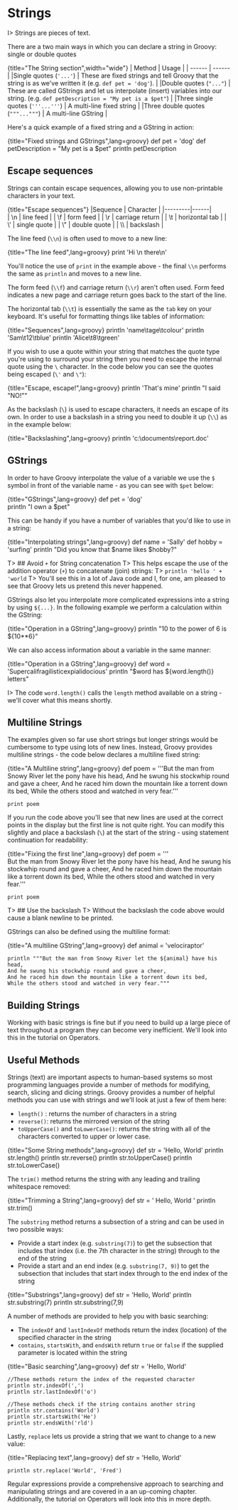 # Strings  

I> Strings are pieces of text.

There are a two main ways in which you can declare a string in Groovy: single or double quotes

{title="The String section",width="wide"}
| Method | Usage |
| ------ | ------ |	
|Single quotes (`'...'`)	| These are fixed strings and tell Groovy that the string is as we've written it (e.g. `def pet = 'dog'`). |
|Double quotes (`"..."`)	| These are called GStrings and let us interpolate (insert) variables into our string.  (e.g. `def petDescription = "My pet is a $pet"`) |
|Three single quotes (`'''...'''`)	| A multi-line fixed string  |
|Three double quotes (`"""..."""`)	| A multi-line GString  |

Here's a quick example of a fixed string and a GString in action:

{title="Fixed strings and GStrings",lang=groovy}
	def pet = 'dog'
	def petDescription = "My pet is a $pet"
	println petDescription


## Escape sequences

Strings can contain escape sequences, allowing you to use non-printable characters in your text.

{title="Escape sequences"}
|Sequence | Character  	| 
|---------|------|  
| \\n	| line feed  	| 
| \\f	| form feed  	| 
| \\r	| carriage return	| 
| \\t	| horizontal tab  	| 
| \\'	| single quote  	| 
| \\"	| double quote  	| 
| \\\\	| backslash  	| 

The line feed (`\\n`) is often used to move to a new line:

{title="The line feed",lang=groovy}
	print 'Hi \n there\n'
 

You'll notice the use of `print` in the example above - the final `\\n` performs the same as `println` and moves to a new line.

The form feed (`\\f`) and carriage return (`\\r`) aren't often used. Form feed indicates a new page and carriage return goes back to the start of the line.

The horizontal tab (`\\t`) is essentially the same as the `tab` key on your keyboard. It's useful for formatting things like tables of information:

{title="Sequences",lang=groovy}
	println 'name\tage\tcolour'
	println 'Sam\t12\tblue'
	println 'Alice\t8\tgreen'


If you wish to use a quote within your string that matches the quote type you're using to surround your string then you need to escape the internal quote using the `\` character. In the code below you can see the quotes being escaped (`\'` and `\"`):

{title="Escape, escape!",lang=groovy}
	println 'That\'s mine'
	println "I said \"NO!\""


As the backslash (`\`) is used to escape characters, it needs an escape of its own. In order to use a backslash in a string you need to double it up (`\\`) as in the example below:

{title="Backslashing",lang=groovy}
	println 'c:\\documents\\report.doc'


## GStrings
In order to have Groovy interpolate the value of a variable we use the `$` symbol in front of the variable name - as you can see with `$pet` below:

{title="GStrings",lang=groovy}
	def pet = 'dog'  
	println "I own a $pet"


This can be handy if you have a number of variables that you'd like to use in a string:

{title="Interpolating strings",lang=groovy}
	def name = 'Sally'
	def hobby = 'surfing'
	println "Did you know that $name likes $hobby?"

T> ## Avoid `+` for String concatenation
T> This helps escape the use of the addition operator (`+`) to concatenate (join) strings: 
T>	`println 'hello ' + 'world` 
T> You'll see this in a lot of Java code and I, for one, am pleased to see that Groovy lets us pretend this never happened.

GStrings also let you interpolate more complicated expressions into a string by using `${...}`. In the following example we perform a calculation within the GString:

{title="Operation in a GString",lang=groovy}
	println "10 to the power of 6 is ${10**6}"


We can also access information about a variable in the same manner:

{title="Operation in a GString",lang=groovy}
	def word = 'Supercalifragilisticexpialidocious'
	println "$word has ${word.length()} letters"


I> The code `word.length()` calls the `length` method available on a string - we'll cover what this means shortly.

## Multiline Strings

The examples given so far use short strings but longer strings would be cumbersome to type using lots of new lines. Instead, Groovy provides multiline strings - the code below declares a multiline fixed string:

{title="A Multiline string",lang=groovy}
	def poem = '''But the man from Snowy River let the pony have his head,
	And he swung his stockwhip round and gave a cheer,
	And he raced him down the mountain like a torrent down its bed,
	While the others stood and watched in very fear.'''
	
	print poem


If you run the code above you'll see that new lines are used at the correct points in the display but the first line is not quite right. You can modify this slightly and place a backslash (`\`) at the start of the string - using statement continuation for readability:

{title="Fixing the first line",lang=groovy}
	def poem = '''\
	But the man from Snowy River let the pony have his head,
	And he swung his stockwhip round and gave a cheer,
	And he raced him down the mountain like a torrent down its bed,
	While the others stood and watched in very fear.'''
	
	print poem

T> ## Use the backslash
T> Without the backslash the code above would cause a blank newline to be printed.

GStrings can also be defined using the multiline format:

{title="A multiline GString",lang=groovy}
	def animal = 'velociraptor'
	
	println """But the man from Snowy River let the ${animal} have his head,
	And he swung his stockwhip round and gave a cheer,
	And he raced him down the mountain like a torrent down its bed,
	While the others stood and watched in very fear."""


## Building Strings

Working with basic strings is fine but if you need to build up a large piece of text throughout a program they can become very inefficient. We'll look into this in the tutorial on Operators.

## Useful Methods

Strings (text) are important aspects to human-based systems so most programming languages provide a number of methods for modifying, search, slicing and dicing strings. Groovy provides a number of helpful methods you can use with strings and we'll look at just a few of them here:

* `length()` : returns the number of characters in a string
* `reverse()`: returns the mirrored version of the string
* `toUpperCase()` and `toLowerCase()`: returns the string with all of the characters converted to upper or lower case.

{title="Some String methods",lang=groovy}
	def str = 'Hello, World'
	println str.length()
	println str.reverse()
	println str.toUpperCase()
	println str.toLowerCase()


The `trim()` method returns the string with any leading and trailing whitespace removed:

{title="Trimming a String",lang=groovy}
	def str = '  Hello, World  '
	println str.trim()


The `substring` method returns a subsection of a string and can be used in two possible ways:

* Provide a start index (e.g. `substring(7)`) to get the subsection that includes that index (i.e. the 7th character in the string) through to the end of the string
* Provide a start and an end index (e.g. `substring(7, 9)`) to get the subsection that includes that start index through to the end index of the string

{title="Substrings",lang=groovy}
	def str = 'Hello, World'
	println str.substring(7)
	println str.substring(7,9)


A number of methods are provided to help you with basic searching:

* The `indexOf` and `lastIndexOf` methods return the index (location) of the specified character in the string
* `contains`, `startsWith`, and `endsWith` return `true` or `false` if the supplied parameter is located within the string

{title="Basic searching",lang=groovy}
	def str = 'Hello, World'
	
	//These methods return the index of the requested character
	println str.indexOf(',')
	println str.lastIndexOf('o')
	
	//These methods check if the string contains another string
	println str.contains('World')
	println str.startsWith('He')
	println str.endsWith('rld')


Lastly, `replace` lets us provide a string that we want to change to a new value:

{title="Replacing text",lang=groovy}
	def str = 'Hello, World'
	
	println str.replace('World', 'Fred')


Regular expressions provide a comprehensive approach to searching and manipulating strings and are covered in a an up-coming chapter. Additionally, the tutorial on Operators will look into this in more depth.
